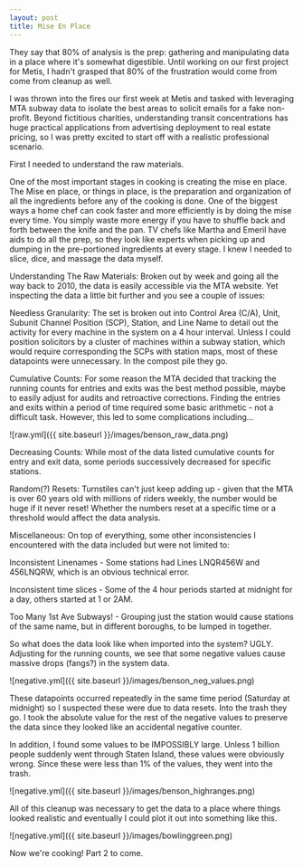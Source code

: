 ```yaml
---
layout: post
title: Mise En Place
---
```

They say that 80% of analysis is the prep: gathering and manipulating data in a place where it's somewhat digestible. Until working on our first project for Metis, I hadn't grasped that 80% of the frustration would come from come from cleanup as well.

I was thrown into the fires our first week at Metis and tasked with leveraging MTA subway data to isolate the best areas to solicit emails for a fake non-profit. Beyond fictitious charities, understanding transit concentrations has huge practical applications from advertising deployment to real estate pricing, so I was pretty excited to start off with a realistic professional scenario.

First I needed to understand the raw materials.

One of the most important stages in cooking is creating the mise en place. The Mise en place, or things in place, is the preparation and organization of all the ingredients before any of the cooking is done. One of the biggest ways a home chef can cook faster and more efficiently is by doing the mise every time. You simply waste more energy if you have to shuffle back and forth between the knife and the pan. TV chefs like Martha and Emeril have aids to do all the prep, so they look like experts when picking up and dumping in the pre-portioned ingredients at every stage. I knew I needed to slice, dice, and massage the data myself.

Understanding The Raw Materials:
Broken out by week and going all the way back to 2010, the data is easily accessible via the MTA website. Yet inspecting the data a little bit further and you see a couple of issues:

Needless Granularity:
  The set is broken out into Control Area (C/A), Unit, Subunit Channel Position (SCP), Station, and Line Name to detail out the activity for every machine in the system on a 4 hour interval. Unless I could position solicitors by a cluster of machines within a subway station, which would require corresponding the SCPs with station maps, most of these datapoints were unnecessary. In the compost pile they go.

Cumulative Counts:
  For some reason the MTA decided that tracking the running counts for entries and exits was the best method possible, maybe to easily adjust for audits and retroactive corrections. Finding the entries and exits within a period of time required some basic arithmetic - not a difficult task. However, this led to some complications including...   

![raw.yml]({{ site.baseurl }}/images/benson_raw_data.png)

Decreasing Counts:
  While most of the data listed cumulative counts for entry and exit data, some periods successively decreased for specific stations.

Random(?) Resets:
    Turnstiles can't just keep adding up - given that the MTA is over 60 years old with millions of riders weekly, the number would be huge if it never reset! Whether the numbers reset at a specific time or a threshold would affect the data analysis.

Miscellaneous:
  On top of everything, some other inconsistencies I encountered with the data included but were not limited to:

  Inconsistent Linenames - Some stations had Lines LNQR456W and 456LNQRW, which is an obvious technical error.

  Inconsistent time slices - Some of the 4 hour periods started at midnight for a day, others started at 1 or 2AM.

  Too Many 1st Ave Subways! - Grouping just the station would cause stations of the same name, but in different boroughs, to be lumped in together.

So what does the data look like when imported into the system? UGLY. Adjusting for the running counts, we see that some negative values cause massive drops (fangs?) in the system data.

![negative.yml]({{ site.baseurl }}/images/benson_neg_values.png)

These datapoints occurred repeatedly in the same time period (Saturday at midnight) so I suspected these were due to data resets. Into the trash they go. I took the absolute value for the rest of the negative values to preserve the data since they looked like an accidental negative counter.

In addition, I found some values to be IMPOSSIBLY large. Unless 1 billion people suddenly went through Staten Island, these values were obviously wrong. Since these were less than 1% of the values, they went into the trash.

![negative.yml]({{ site.baseurl }}/images/benson_highranges.png)

All of this cleanup was necessary to get the data to a place where things looked realistic and eventually I could plot it out into something like this.

![negative.yml]({{ site.baseurl }}/images/bowlinggreen.png)

Now we're cooking! Part 2 to come.
